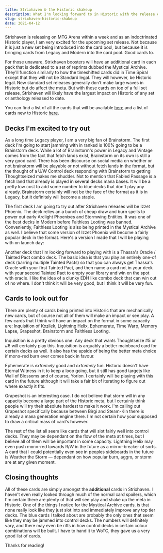 ```yaml
---
title: Strixhaven & the Historic shakeup
description: What I'm looking forward to in Historic with the release of Strixhaven.
slug: strixhaven-historic-shakeup
date: 2021-04-12
---
```


Strixhaven is releasing on MTG Arena within a week and as an indoctrinated Historic player, I am very excited for the upcoming set release. Not because it is just a new set being introduced into the card pool, but because it is bringing cards from Legacy and Modern into the card pool. Good cards to.

For those unaware, Strixhaven boosters will have an additional card in each pack that is dedicated to a set of reprints dubbed the Mystical Archive. They'll function similarly to how the timeshifted cards did in Time Spiral except that they will not be Standard legal. They will however, be Historic legal. New standard set releases generally don't make large waves in Historic but do affect the meta. But with these cards on top of a full set release, Strixhaven will likely have the largest impact on Historic of any set or anthology released to date.

You can find a list of all the cards that will be available <a href="https://scryfall.com/sets/sta" target="_blank" rel="nofollow noreferrer noopener" class="link external-link">here</a> and a list of cards new to Historic <a href="https://www.reddit.com/r/magicTCG/comments/me5r6l/final_list_of_mystical_archive_cards_new_to/" target="_blank" rel="nofollow noreferrer noopener" class="link external-link">here</a>.

## Decks I'm excited to try out

As a long time Legacy player, I am a very big fan of <card-link>Brainstorm</card-link>. The first deck I'm going to start jamming with in ranked is 100% going to be a <card-link>Brainstorm</card-link> deck. While a lot of <card-link name='Brainstorm'>Brainstorm's</card-link> power in Legacy and Vintage comes from the fact that <card-link name='Arid Mesa'>fetch lands</card-link> exist, <card-link>Brainstorm</card-link> on its own is still a very good card. There has been discourse on social media on whether or not brainstorm will be playable or not without fetch lands in the format, but the thought of a U/W Control deck responding with <card-link>Brainstorm</card-link> to getting <card-link name='Thoughtseize'>Thoughtseized</card-link> makes me shudder. Not to mention that <card-link>Fabled Passage</card-link> is a fetch land that already is played in several decks mana bases. It will be a pretty low cost to add some number to blue decks that don't play any already. <card-link>Brainstorm</card-link> certainly will not be the face of the format as it is in Legacy, but it definitely will become a staple.

The first deck I am going to try out after Strixhaven releases will be Izzet Phoenix. The deck relies an a bunch of cheap draw and burn spells to power out early <card-link name="Arclight Phoenix">Arclight Phoenixes</card-link> and <card-link name='Stormwing Entity'>Stormwing Entities</card-link>. It was one of the best decks in Modern before <card-link>Faithless Looting</card-link> was banned. Conveniently, <card-link>Faithless Looting</card-link> is also being printed in the Mystical Archive as well. I believe that some version of Izzet Phoenix will become a fairly popular deck in the format. Here's a version I made that I will be playing with on launch day:

<div>
  <auto-card-list preview name="Izzet Phoenix" src="izzet_phoenix.dec"></auto-card-list>
</div>

Another deck that I'm looking forward to playing with is a <card-link>Thassa's Oracle</card-link> / <card-link>Tainted Pact</card-link> combo deck. The basic idea is that you play an entirely one-of deck (barring multiple <card-link name='Tainted Pact'>Tainted Pacts</card-link>) so that you can always get <card-link>Thassa's Oracle</card-link> with your first <card-link>Tainted Pact</card-link>, and then name a card not in your deck with your second <card-link>Tainted Pact</card-link> to empty your library and win on the spot with <card-link>oracle</card-link>. I like the idea of a clunky EDH like combo deck that can win out of no where. I don't think it will be very good, but I think it will be very fun.

## Cards to look out for

There are plenty of cards being printed into Historic that are mechanically new cards, but of course not all of them will make an impact or see play. A few cards that I think will have an impact on the format in some capacity are: <card-link>Inquisition of Kozilek</card-link>, <card-link>Lightning Helix</card-link>, <card-link>Ephemerate</card-link>, <card-link>Time Warp</card-link>, <card-link>Memory Lapse</card-link>, <card-link>Grapeshot</card-link>, <card-link>Brainstorm</card-link> and <card-link>Faithless Looting</card-link>.

<card-link name='Inquisition of Kozilek'>Inquisition</card-link> is a pretty obvious one. Any deck that wants <card-link>Thoughtseize</card-link> #5 or #6 will certainly play this. <card-link name='Inquisition of Kozilek'>Inquisition</card-link> is arguably a better mainboard card for certain decks as well. It also has the upside of being the better meta choice if mono-red burn ever comes back in favour.

<card-link>Ephemerate</card-link> is _extremely_ good and _extremely_ fun. Historic doesn't have <card-link>Eternal Witness</card-link> in it to keep a loop going, but it still has good targets like <card-link>Wall of Blossoms</card-link> and of course, <card-link name='Yorion, Sky Nomad'>Yorion</card-link>. I certainly will be playing with this card in the future although it will take a fair bit of iterating to figure out where exactly it fits.

<card-link>Grapeshot</card-link> is an interesting case. I do not believe that storm will in any capacity become a large part of the Historic meta, but I certainly think people will try their absolute hardest to make it work. I'm calling out <card-link>Grapeshot</card-link> specifically because between <card-link name='Birgi, God of Storytelling // Harnfel, Horn of Bounty'>Birgi</card-link> and <card-link name='Runaway Steam-Kin'>Steam-Kin</card-link> there is already a mana generation engine there. I'm not certain how your supposed to draw a critical mass of card's however.

The rest of the list all seem like cards that will slot fairly well into control decks. They may be dependant on the flow of the meta at times, but I believe all of them will be important in some capacity. <card-link>Lightning Helix</card-link> may even push mono-red towards R/W in the future as a mirror-breaker of sorts. A card that I could potentially even see in peoples sideboards in the future is <card-link>Weather the Storm</card-link> &mdash; dependant on how popular burn, aggro, or storm are at any given moment.

##  Closing thoughts

All of these cards are simply amongst the **additional** cards in Strixhaven. I haven't even really looked through much of the normal card spoilers, which I'm certain there are plenty of that will see play and shake up the meta in Historic. One of the things I notice for the Mystical Archive cards, is that none really look like they just slot into and immediately improve any top tier decks. The blue cards I talked about are probably the only ones that seem like they may be jammed into control decks. The numbers will definitely vary, and there may even be rifts in how control decks in certain colour combinations will be built. I have to hand it to WoTC, they gave us a very good list of cards.

Thanks for reading!